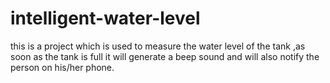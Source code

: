 # intelligent-water-level
this is a project which is used to measure the water level of the tank ,as soon as the tank is full it will generate a beep sound and will also notify the person on his/her phone.
